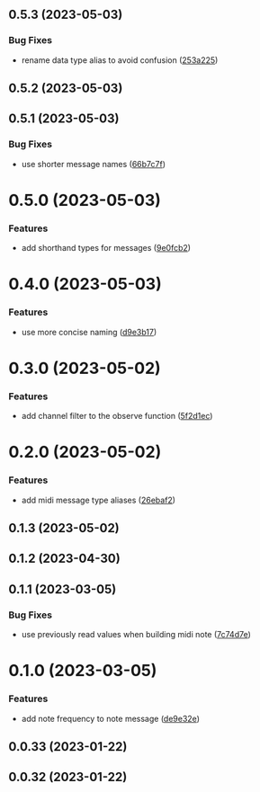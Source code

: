 

## 0.5.3 (2023-05-03)


### Bug Fixes

* rename data type alias to avoid confusion ([253a225](https://github.com/a-cordier/noon-io/commit/253a2257d4e0616f4a8381da8ce8f9d13cfd119a))

## 0.5.2 (2023-05-03)

## 0.5.1 (2023-05-03)


### Bug Fixes

* use shorter message names ([66b7c7f](https://github.com/a-cordier/noon-io/commit/66b7c7f7d44e41bcae7949010db19ba67d860be6))

# 0.5.0 (2023-05-03)


### Features

* add shorthand types for messages ([9e0fcb2](https://github.com/a-cordier/noon-io/commit/9e0fcb2b0432251e18f90c66451f7f0f023066d8))

# 0.4.0 (2023-05-03)


### Features

* use more concise naming ([d9e3b17](https://github.com/a-cordier/noon-io/commit/d9e3b1775b83f4f3f8087dfaca1a3447910f01e5))

# 0.3.0 (2023-05-02)


### Features

* add channel filter to the observe function ([5f2d1ec](https://github.com/a-cordier/noon-io/commit/5f2d1ec761d599b4c3868cd247e6c1b5b3d554bc))

# 0.2.0 (2023-05-02)


### Features

* add midi message type aliases ([26ebaf2](https://github.com/a-cordier/noon-io/commit/26ebaf2ad056fbb9a8223f50f2ad782486a03573))

## 0.1.3 (2023-05-02)

## 0.1.2 (2023-04-30)

## 0.1.1 (2023-03-05)


### Bug Fixes

* use previously read values when building midi note ([7c74d7e](https://github.com/a-cordier/noon-io/commit/7c74d7e03d3f54fea37267f719d375568f2910d0))

# 0.1.0 (2023-03-05)


### Features

* add note frequency to note message ([de9e32e](https://github.com/a-cordier/noon-io/commit/de9e32e3224c86954f89e55504981a90f648c57a))

## 0.0.33 (2023-01-22)

## 0.0.32 (2023-01-22)